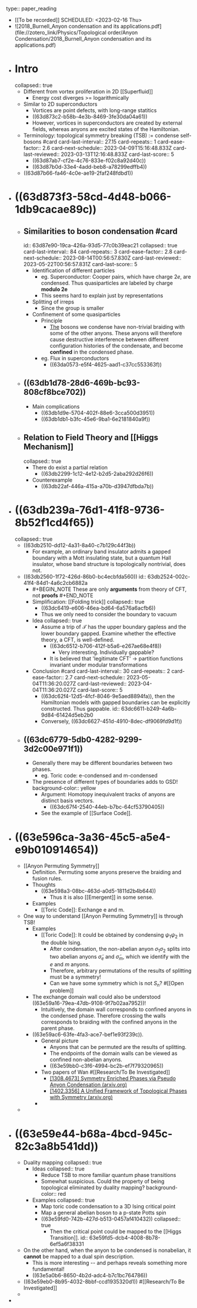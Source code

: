 type:: paper_reading

- [[To be recorded]]
  SCHEDULED: <2023-02-16 Thu>
- ![2018_Burnell_Anyon condensation and its applications.pdf](file://zotero_link/Physics/Topological order/Anyon Condensation/2018_Burnell_Anyon condensation and its applications.pdf)
- # Intro
  collapsed:: true
	- Different from vortex proliferation in 2D [[Superfluid]]
		- Energy cost diverges >= logarithmically
	- Similar to 2D superconductors
		- Vortices are point defects, with long-range statitics
		- ((63d873c2-b58b-4e3b-8469-3fe30da04a61))
		- However, vortices in superconductors are created by external fields, whereas anyons are excited states of the Hamiltonian.
	- Terminology: topological symmetry breaking (TSB) := condense self-bosons #card
	  card-last-interval:: 27.15
	  card-repeats:: 1
	  card-ease-factor:: 2.6
	  card-next-schedule:: 2023-04-09T15:16:48.833Z
	  card-last-reviewed:: 2023-03-13T12:16:48.833Z
	  card-last-score:: 5
		- ((63d87ab7-cf2e-4c76-833e-f02c8a92d40c))
		- ((63d87b0d-33e4-4add-beb8-a78299edffb4))
	- ((63d87b66-fa46-4c0e-ae19-2faf248fdbd1))
- # ((63d873f3-58cd-4d48-b066-1db9cacae89c))
	- ## Similarities to boson condensation #card
	  id:: 63d87e90-19ca-426a-93d5-77c0b39eac21
	  collapsed:: true
	  card-last-interval:: 84
	  card-repeats:: 3
	  card-ease-factor:: 2.8
	  card-next-schedule:: 2023-08-14T00:56:57.830Z
	  card-last-reviewed:: 2023-05-22T00:56:57.831Z
	  card-last-score:: 5
		- Identification of different particles
			- eg. Superconductor: Cooper pairs, which have charge $2e$, are condensed. Thus quasiparticles are labeled by charge **modulo 2e**
			- This seems hard to explain just by representations
		- Splitting of irreps
			- Since the group is smaller
		- Confinement of some quasiparticles
			- Principle
				- [The](((63da0538-be4c-44ca-a996-c6db61e99a11))) bosons we condense have non-trivial braiding with some of the other anyons. These anyons will therefore cause destructive interference between different configuration histories of the condensate, and become **confined** in the condensed phase.
			- eg. Flux in superconductors
				- ((63da0573-e5f4-4625-aad1-c37cc553363f))
	- ## ((63db1d78-28d6-469b-bc93-808cf8bce702))
		- Main complications
			- ((63db1d9e-5704-402f-88e6-3cca500d3951))
			- ((63db1db1-b3fc-45e6-9ba1-6e2181840a9f))
	- ## Relation to Field Theory and [[Higgs Mechanism]]
	  collapsed:: true
		- There do exist a partial relation
			- ((63db2299-1c12-4e12-b2d5-2aba292d26f6))
		- Counterexample
			- ((63db22af-446a-415a-a70b-d3947dfbda7b))
- # ((63db239a-76d1-41f8-9736-8b52f1cd4f65))
  collapsed:: true
	- ((63db2510-dd12-4a31-8a40-c7b129c44f3b))
		- For example, an ordinary band insulator admits a gapped boundary with a Mott insulating state, but a quantum Hall insulator, whose band structure is topologically nontrivial, does not.
	- ((63db2560-1f72-426d-86b0-bc4ecbfda560))
	  id:: 63db2524-002c-41f4-84d1-4a6c2cb6882a
		- #+BEGIN_NOTE
		  These are only **arguments** from theory of CFT, not **proofs**
		  #+END_NOTE
		- Simplification: [[Folding trick]]
		  collapsed:: true
			- ((63dc6419-e606-46ea-bd64-6a576a6acfb6))
			- Thus we only need to consider the boundary to vacuum
		- Idea
		  collapsed:: true
			- Assume a trip of $\mathcal T$ has the upper boundary gapless and the lower boundary gapped. 
			  Examine whether the effective theory, a CFT, is well-defined.
				- ((63dc6512-b706-412f-b5a6-e267ae68e4f8))
					- Very interesting. Individually gappable?
				- It is believed that 'legitimate CFT' -> partition functions invariant under modular transformations
		- Conclusion #card
		  card-last-interval:: 30
		  card-repeats:: 2
		  card-ease-factor:: 2.7
		  card-next-schedule:: 2023-05-04T11:36:20.027Z
		  card-last-reviewed:: 2023-04-04T11:36:20.027Z
		  card-last-score:: 5
			- ((63dc62f4-12d5-4fcf-8046-9e5aed8894fa)), then the Hamiltonian models with gapped boundaries can be explicitly constructed. Thus gappable.
			  id:: 63dc6611-b249-4a6b-9d84-61424d5eb2b0
			- Conversely, ((63dc6627-451d-4910-8dec-df9069fd9d1f))
	- ## ((63dc6779-5db0-4282-9299-3d2c00e971f1))
		- Generally there may be different boundaries between two phases.
			- eg. Toric code: e-condensed and m-condensed
		- The presence of different types of boundaries adds to GSD!
		  background-color:: yellow
			- Argument: Homotopy inequivalent tracks of anyons are distinct basis vectors.
				- ((63dc67f4-2540-44eb-b7bc-64cf53790405))
			- See the example of [[Surface Code]].
- # ((63e596ca-3a36-45c5-a5e4-e9b010914654))
	- [[Anyon Permuting Symmetry]]
		- Definition. Permuting some anyons preserve the braiding and fusion rules.
		- Thoughts
			- ((63e598a3-08bc-463d-a0d5-1811d2b4b644))
				- Thus it is also [[Emergent]] in some sense.
		- Examples
			- [[Toric Code]]: Exchange e and m.
	- One way to understand [[Anyon Permuting Symmetry]] is through TSB!
		- Examples
			- [[Toric Code]]: It could be obtained by condensing $\psi_1\psi_2$ in the double Ising.
				- After condensation, the non-abelian anyon $\sigma_1 \sigma_2$ splits into two abelian anyons $\tilde{\sigma}_e$ and $\tilde{\sigma}_m$, which we identify with the $e$ and $m$ anyons.
				- Therefore, arbitrary permutations of the results of splitting must be a symmetry!
				- Can we have some symmetry which is not $S_n$? #[[Open problem]]
		- The exchange domain wall could also be understood ((63e59a16-79ea-47db-9108-9f7b02aa7952))!
			- Intuitively, the domain wall corresponds to confined anyons in the condensed phase. Therefore crossing the walls corresponds to braiding with the confined anyons in the parent phase.
		- ((63e59ac6-63fe-4fa3-ace7-bef1e93f239c)).
			- General picture
				- Anyons that can be permuted are the results of splitting.
				- The endpoints of the domain walls can be viewed as confined non-abelian anyons.
				- ((63e59bb0-c3f6-4994-bc2b-ef7f79320965))
			- Two papers of Wan #[[Research/To Be Investigated]]
				- [[1308.4673] Symmetry Enriched Phases via Pseudo Anyon Condensation (arxiv.org)](https://arxiv.org/abs/1308.4673)
				- [[1402.3356] A Unified Framework of Topological Phases with Symmetry (arxiv.org)](https://arxiv.org/abs/1402.3356)
			-
	-
- # ((63e59e44-b68a-4bcd-945c-82c3a8b541dd))
	- Duality mapping
	  collapsed:: true
		- Ideas
		  collapsed:: true
			- Reduce TSB to more familiar quantum phase transitions
			- Somewhat suspicious. Could the property of being topological eliminated by duality mapping?
			  background-color:: red
		- Examples
		  collapsed:: true
			- Map toric code condensation to a 3D Ising critical point
			- Map a general abelian boson to a p-state Potts spin
			- ((63e59fd0-742b-427d-b513-0457af410432))
			  collapsed:: true
				- Then the critical point could be mapped to the [[Higgs Transition]].
				  id:: 63e59fd5-dcb4-4008-8b78-6ef5a6f38331
	- On the other hand, when the anyon to be condensed is nonabelian, it **cannot** be mapped to a dual spin description.
		- This is more interesting -- and perhaps reveals something more fundamental!
		- ((63e5a0b6-8650-4b2d-adc4-b7c1bc764786))
	- ((63e59eb0-8b95-4032-8bbf-ccd1935320d1)) #[[Research/To Be Investigated]]
	-
-